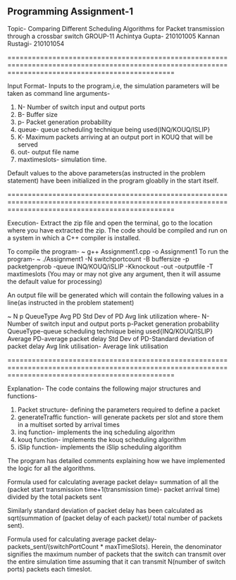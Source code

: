 ## Programming Assignment-1
Topic- Comparing Different Scheduling Algorithms for Packet transmission through a crossbar switch
GROUP-11
Achintya Gupta- 210101005
Kannan Rustagi- 210101054

=====================================================================================================================================================

Input Format-
Inputs to the program,i.e, the simulation parameters will be taken as command line arguments-
1. N- Number of switch input and output ports
2. B- Buffer size
3. p- Packet generation probability
4. queue- queue scheduling technique being used{INQ/KOUQ/ISLIP}
5. K- Maximum packets arriving at an output port in KOUQ that will be served
6. out- output file name
7. maxtimeslots- simulation time.

Default values to the above parameters(as instructed in the problem statement) have been initialized in the program gloablly in the start itself.

=====================================================================================================================================================

Execution-
Extract the zip file and open the terminal, go to the location where you have extracted the zip. The code should be compiled and run on a system in which a C++ compiler is installed.

To compile the program-
~ g++ Assignment1.cpp -o Assignment1
To run the program-
~ ./Assignment1  -N  switchportcount  -B  buffersize  -p  packetgenprob  -queue  INQ/KOUQ/iSLIP  -Kknockout -out -outputfile -T maxtimeslots
(You may or may not give any argument, then it will assume the default value for processing)

An output file will be generated which will contain the following values in a line(as instructed in the problem statement)

~ N   p   QueueType   Avg PD  Std Dev of PD   Avg link utilization
where-
N-Number of switch input and output ports
p-Packet generation probability
QueueType-queue scheduling technique being used{INQ/KOUQ/ISLIP}
Average PD-average packet delay
Std Dev of PD-Standard deviation of packet delay
Avg link utilisation- Average link utilisation

=====================================================================================================================================================

Explanation-
The code contains the following major structures and functions-
1. Packet structure- defining the parameters required to define a packet
2. generateTraffic function- will generate packets per slot and store them in a multiset sorted by arrival times
3. inq function- implements the inq scheduling algorithm
4. kouq function- implements the kouq scheduling algorithm
5. iSlip function- implements the iSlip scheduling algorithm

The program has detailed comments explaining how we have implemented the logic for all the algorithms.

Formula used for calculating average packet delay= summation of all the (packet start transmission time+1(transmission time)- packet arrival time) divided by the total packets sent

Similarly standard deviation of packet delay has been calculated as sqrt(summation of (packet delay of each packet)/ total number of packets sent).

Formula used for calculating average packet delay- packets_sent/(switchPortCount * maxTimeSlots). Herein, the denominator signifies the maximum number of packets that the switch can transmit over the entire simulation time assuming that it can transmit N(number of switch ports) packets each timeslot.
